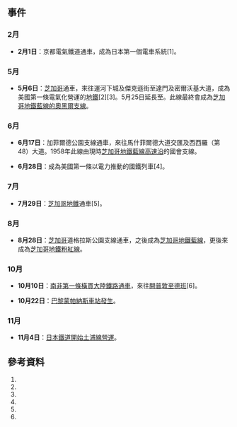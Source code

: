 ## 事件

### 2月

  - **2月1日**：京都電氣鐵道通車，成為日本第一個電車系統\[1\]。

### 5月

  - **5月6日**：[芝加哥](../Page/芝加哥.md "wikilink")通車，來往運河下城及傑克遜街至達門及密爾沃基大道，成為美國第一條電氣化營運的[地鐵](../Page/地鐵.md "wikilink")\[2\]\[3\]。5月25日延長至。此線最終會成為[芝加哥地鐵藍線的奧黑爾支線](https://zh.wikipedia.org/wiki/芝加哥地鐵藍線 "wikilink")。

### 6月

  - **6月17日**：加菲爾德公園支線通車，來往馬什菲爾德大道交匯及西西羅（第48）大道。1958年此線由現時[芝加哥地鐵藍線高速沿](https://zh.wikipedia.org/wiki/芝加哥地鐵藍線 "wikilink")的國會支線。

  - **6月28日**：成為美國第一條以電力推動的國鐵列車\[4\]。

### 7月

  - **7月29日**：[芝加哥地鐵](https://zh.wikipedia.org/wiki/芝加哥地鐵 "wikilink")通車\[5\]。

### 8月

  - **8月28日**：[芝加哥](../Page/芝加哥.md "wikilink")道格拉斯公園支線通車，之後成為[芝加哥地鐵藍線](https://zh.wikipedia.org/wiki/芝加哥地鐵藍線 "wikilink")，更後來成為[芝加哥地鐵粉紅線](../Page/芝加哥地鐵粉紅線.md "wikilink")。

### 10月

  - **10月10日**：[南非第一條橫貫大陸鐵路通車](https://zh.wikipedia.org/wiki/南非 "wikilink")，來往[開普敦至](../Page/開普敦.md "wikilink")[德班](../Page/德班.md "wikilink")\[6\]。

  - **10月22日**：[巴黎蒙帕納斯車站發生](https://zh.wikipedia.org/wiki/巴黎蒙帕納斯車站 "wikilink")。

### 11月

  - **11月4日**：[日本鐵道開始土浦線營運](https://zh.wikipedia.org/wiki/日本鐵道 "wikilink")。

## 參考資料

1.
2.
3.
4.
5.
6.